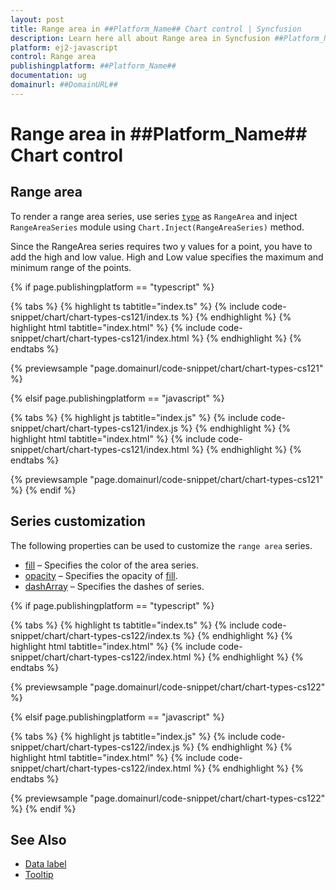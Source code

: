 ```yaml
---
layout: post
title: Range area in ##Platform_Name## Chart control | Syncfusion
description: Learn here all about Range area in Syncfusion ##Platform_Name## Chart control of Syncfusion Essential JS 2 and more.
platform: ej2-javascript
control: Range area 
publishingplatform: ##Platform_Name##
documentation: ug
domainurl: ##DomainURL##
---
```

# Range area in ##Platform_Name## Chart control

## Range area

To render a range area series, use series [`type`](../api/chart/seriesModel/#type-string) as `RangeArea` and inject `RangeAreaSeries` module using `Chart.Inject(RangeAreaSeries)` method.

Since the RangeArea series requires two y values for a point, you have to add the high and low value. High and Low value specifies the maximum and minimum range of the points.

{% if page.publishingplatform == "typescript" %}

 {% tabs %}
{% highlight ts tabtitle="index.ts" %}
{% include code-snippet/chart/chart-types-cs121/index.ts %}
{% endhighlight %}
{% highlight html tabtitle="index.html" %}
{% include code-snippet/chart/chart-types-cs121/index.html %}
{% endhighlight %}
{% endtabs %}
        
{% previewsample "page.domainurl/code-snippet/chart/chart-types-cs121" %}

{% elsif page.publishingplatform == "javascript" %}

{% tabs %}
{% highlight js tabtitle="index.js" %}
{% include code-snippet/chart/chart-types-cs121/index.js %}
{% endhighlight %}
{% highlight html tabtitle="index.html" %}
{% include code-snippet/chart/chart-types-cs121/index.html %}
{% endhighlight %}
{% endtabs %}

{% previewsample "page.domainurl/code-snippet/chart/chart-types-cs121" %}
{% endif %}

## Series customization

The following properties can be used to customize the `range area` series.

* [fill](../api/chart/seriesModel/#fill) – Specifies the color of the area series.
* [opacity](../api/chart/seriesModel/#opacity) – Specifies the opacity of [fill](../api/chart/seriesModel/#fill).
* [dashArray](../api/chart/seriesModel/#dasharray) – Specifies the dashes of series.

{% if page.publishingplatform == "typescript" %}

 {% tabs %}
{% highlight ts tabtitle="index.ts" %}
{% include code-snippet/chart/chart-types-cs122/index.ts %}
{% endhighlight %}
{% highlight html tabtitle="index.html" %}
{% include code-snippet/chart/chart-types-cs122/index.html %}
{% endhighlight %}
{% endtabs %}
        
{% previewsample "page.domainurl/code-snippet/chart/chart-types-cs122" %}

{% elsif page.publishingplatform == "javascript" %}

{% tabs %}
{% highlight js tabtitle="index.js" %}
{% include code-snippet/chart/chart-types-cs122/index.js %}
{% endhighlight %}
{% highlight html tabtitle="index.html" %}
{% include code-snippet/chart/chart-types-cs122/index.html %}
{% endhighlight %}
{% endtabs %}

{% previewsample "page.domainurl/code-snippet/chart/chart-types-cs122" %}
{% endif %}

## See Also

* [Data label](./data-labels/)
* [Tooltip](./tool-tip/)
